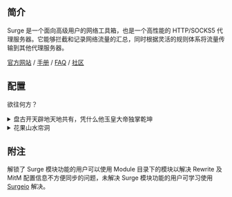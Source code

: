 ## 简介

Surge 是一个面向高级用户的网络工具箱，也是一个高性能的 HTTP/SOCKS5 代理服务器。它能够拦截和记录网络流量的汇总，同时根据灵活的规则体系将流量传输到其他代理服务器。

[官方网站](https://nssurge.com/) / [手册](http://manual.nssurge.com/) / [FAQ](https://nssurge.com/support) / [社区](https://community.nssurge.com/)

## 配置

欲往何方？

<details>
  <summary>盘古开天辟地天地共有，凭什么他玉皇大帝独掌乾坤</summary>
  Surge: https://cdn.jsdelivr.net/gh/DivineEngine/Profiles@master/Surge/Global.conf
  Surge 2: https://cdn.jsdelivr.net/gh/DivineEngine/Profiles@master/Surge/Global2.conf
</details>

<details>
  <summary>花果山水帘洞</summary>
  https://cdn.jsdelivr.net/gh/DivineEngine/Profiles@master/Surge/China.conf
</details>


## 附注

解锁了 Surge 模块功能的用户可以使用 Module 目录下的模块以解决 Rewrite 及 MitM 配置信息不方便同步的问题，未解决 Surge 模块功能的用户可学习使用 [Surgeio](https://github.com/geekdada/surgio) 解决。